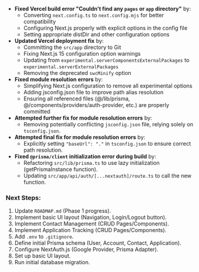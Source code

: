 *   **Fixed Vercel build error "Couldn't find any `pages` or `app` directory"** by:
    *   Converting `next.config.ts` to `next.config.mjs` for better compatibility
    *   Configuring Next.js properly with explicit options in the config file
    *   Setting appropriate distDir and other configuration options
*   **Updated Vercel deployment fix** by:
    *   Committing the `src/app` directory to Git
    *   Fixing Next.js 15 configuration option warnings
    *   Updating from `experimental.serverComponentsExternalPackages` to `experimental.serverExternalPackages`
    *   Removing the deprecated `swcMinify` option
*   **Fixed module resolution errors** by:
    *   Simplifying Next.js configuration to remove all experimental options
    *   Adding jsconfig.json file to improve path alias resolution
    *   Ensuring all referenced files (@/lib/prisma, @/components/providers/auth-provider, etc.) are properly committed
*   **Attempted further fix for module resolution errors** by:
    *   Removing potentially conflicting `jsconfig.json` file, relying solely on `tsconfig.json`.
*   **Attempted final fix for module resolution errors** by:
    *   Explicitly setting `"baseUrl": "."` in `tsconfig.json` to ensure correct path resolution.
*   **Fixed `@prisma/client` initialization error during build** by:
    *   Refactoring `src/lib/prisma.ts` to use lazy initialization (getPrismaInstance function).
    *   Updating `src/app/api/auth/[...nextauth]/route.ts` to call the new function.

### Next Steps:

1.  Update `ROADMAP.md` (Phase 1 progress).
2.  Implement basic UI layout (Navigation, Login/Logout button).
3.  Implement Contact Management (CRUD Pages/Components).
4.  Implement Application Tracking (CRUD Pages/Components).
5.  Add `.env` to `.gitignore`.
6.  Define initial Prisma schema (User, Account, Contact, Application).
7.  Configure NextAuth.js (Google Provider, Prisma Adapter).
8.  Set up basic UI layout.
9.  Run initial database migration. 
